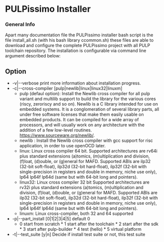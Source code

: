 PULPissimo Installer 
====================================
### General Info
Apart many documentation file the PULPissimo installer bash script is the file install_all.sh (with his bash library ccommon.sh)
these files are able to download and configure the complete PULPissimo project with
all PULP toolchain repository. The installation is configurable via command line argument described below:

## Option
  * -v|--verbose   print more information about installation progress.
  * -c|--cross-compiler        \[pulp|newlib|linux|linux32|linuxm\]
      * pulp (defaul option): Install the Newlib cross compiler for all pulp variant and multilib support to build the library 
                          for the various cores (riscy, zeroriscy and so on). Newlib is a C library intended for use on embedded systems. 
                          It is a conglomeration of several library parts, all under free software licenses that make them easily usable 
                          on embedded products. It can be compiled for a wide array of processors, and will usually work on any 
                          architecture with the addition of a few low-level routines. https://www.sourceware.org/newlib/.
      * newlib : Install the Newlib cross compiler with gcc support for risc application, in order to use openOCD later.
      * linux:  Linux cross compiler 64 bit. Supported architectures are rv64i plus standard extensions (a)tomics, 
                (m)ultiplication and division, (f)loat, (d)ouble, or (g)eneral for MAFD.
                Supported ABIs are ilp32 (32-bit soft-float), ilp32d (32-bit hard-float), ilp32f 
                (32-bit with single-precision in registers and double in memory, niche use only), 
                lp64 lp64f lp64d (same but with 64-bit long and pointers).
      * linux32:  Linux cross compiler 32 bit
                Supported architectures are rv32i plus standard extensions (a)tomics, 
                (m)ultiplication and division, (f)loat, (d)ouble, or (g)eneral for MAFD.
                Supported ABIs are ilp32 (32-bit soft-float), ilp32d (32-bit hard-float), ilp32f 
                (32-bit with single-precision in registers and double in memory, niche use only), 
                lp64 lp64f lp64d (same but with 64-bit long and pointers).
      * linuxm:  Linux cross-compiler, both 32 and 64 supported
  * -p|--part_install     \[0|1|2|3|4|5\] default 0
      * 0 start from scratch
			  	* 1 start after the toolchain
				  * 2 start after the sdk
				  * 3 start after pulp-builder
				  * 4 test (hello)
				  * 5 virtual platform
  * -t|--test_suite       \[y|n\]  Decide if install test suite or not, this test suite 

